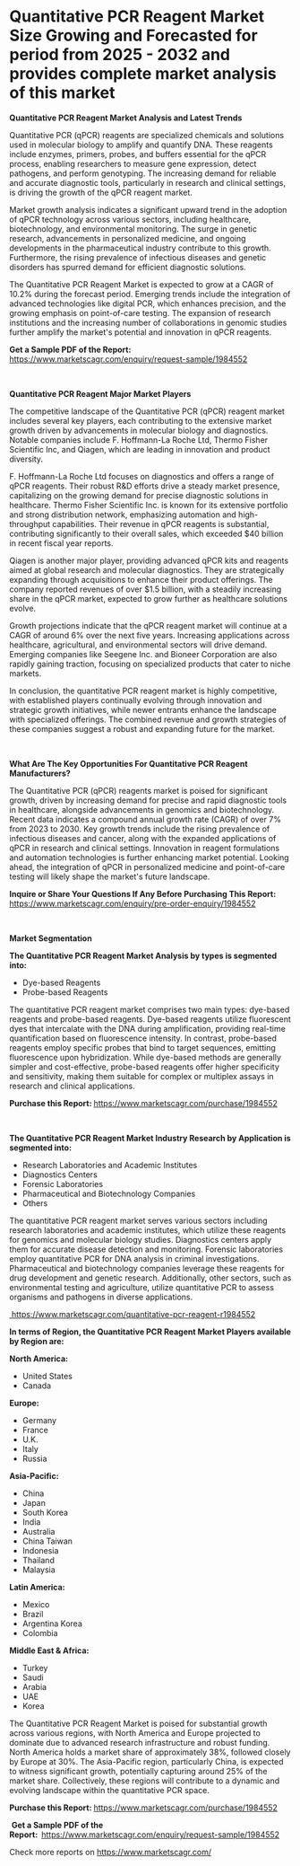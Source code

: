 <p><h1>Quantitative PCR Reagent Market Size Growing and Forecasted for period from 2025 - 2032 and provides complete market analysis of this market</h1></p><p><strong>Quantitative PCR Reagent Market Analysis and Latest Trends</strong></p>
<p><p>Quantitative PCR (qPCR) reagents are specialized chemicals and solutions used in molecular biology to amplify and quantify DNA. These reagents include enzymes, primers, probes, and buffers essential for the qPCR process, enabling researchers to measure gene expression, detect pathogens, and perform genotyping. The increasing demand for reliable and accurate diagnostic tools, particularly in research and clinical settings, is driving the growth of the qPCR reagent market.</p><p>Market growth analysis indicates a significant upward trend in the adoption of qPCR technology across various sectors, including healthcare, biotechnology, and environmental monitoring. The surge in genetic research, advancements in personalized medicine, and ongoing developments in the pharmaceutical industry contribute to this growth. Furthermore, the rising prevalence of infectious diseases and genetic disorders has spurred demand for efficient diagnostic solutions.</p><p>The Quantitative PCR Reagent Market is expected to grow at a CAGR of 10.2% during the forecast period. Emerging trends include the integration of advanced technologies like digital PCR, which enhances precision, and the growing emphasis on point-of-care testing. The expansion of research institutions and the increasing number of collaborations in genomic studies further amplify the market's potential and innovation in qPCR reagents.</p></p>
<p><strong>Get a Sample PDF of the Report:&nbsp;</strong> <a href="https://www.marketscagr.com/enquiry/request-sample/1984552?utm_campaign=2253&utm_medium=2&utm_source=Github&utm_content=ia&utm_term=05022025&utm_id=quantitative-pcr-reagent">https://www.marketscagr.com/enquiry/request-sample/1984552</a></p>
<p>&nbsp;</p>
<p><strong>Quantitative PCR Reagent Major Market Players</strong></p>
<p><p>The competitive landscape of the Quantitative PCR (qPCR) reagent market includes several key players, each contributing to the extensive market growth driven by advancements in molecular biology and diagnostics. Notable companies include F. Hoffmann-La Roche Ltd, Thermo Fisher Scientific Inc, and Qiagen, which are leading in innovation and product diversity.</p><p>F. Hoffmann-La Roche Ltd focuses on diagnostics and offers a range of qPCR reagents. Their robust R&D efforts drive a steady market presence, capitalizing on the growing demand for precise diagnostic solutions in healthcare. Thermo Fisher Scientific Inc. is known for its extensive portfolio and strong distribution network, emphasizing automation and high-throughput capabilities. Their revenue in qPCR reagents is substantial, contributing significantly to their overall sales, which exceeded $40 billion in recent fiscal year reports.</p><p>Qiagen is another major player, providing advanced qPCR kits and reagents aimed at global research and molecular diagnostics. They are strategically expanding through acquisitions to enhance their product offerings. The company reported revenues of over $1.5 billion, with a steadily increasing share in the qPCR market, expected to grow further as healthcare solutions evolve.</p><p>Growth projections indicate that the qPCR reagent market will continue at a CAGR of around 6% over the next five years. Increasing applications across healthcare, agricultural, and environmental sectors will drive demand. Emerging companies like Seegene Inc. and Bioneer Corporation are also rapidly gaining traction, focusing on specialized products that cater to niche markets.</p><p>In conclusion, the quantitative PCR reagent market is highly competitive, with established players continually evolving through innovation and strategic growth initiatives, while newer entrants enhance the landscape with specialized offerings. The combined revenue and growth strategies of these companies suggest a robust and expanding future for the market.</p></p>
<p>&nbsp;</p>
<p><strong>What Are The Key Opportunities For Quantitative PCR Reagent Manufacturers?</strong></p>
<p><p>The Quantitative PCR (qPCR) reagents market is poised for significant growth, driven by increasing demand for precise and rapid diagnostic tools in healthcare, alongside advancements in genomics and biotechnology. Recent data indicates a compound annual growth rate (CAGR) of over 7% from 2023 to 2030. Key growth trends include the rising prevalence of infectious diseases and cancer, along with the expanded applications of qPCR in research and clinical settings. Innovation in reagent formulations and automation technologies is further enhancing market potential. Looking ahead, the integration of qPCR in personalized medicine and point-of-care testing will likely shape the market's future landscape.</p></p>
<p><strong>Inquire or Share Your Questions If Any Before Purchasing This Report:</strong> <a href="https://www.marketscagr.com/enquiry/pre-order-enquiry/1984552?utm_campaign=2253&utm_medium=2&utm_source=Github&utm_content=ia&utm_term=05022025&utm_id=quantitative-pcr-reagent">https://www.marketscagr.com/enquiry/pre-order-enquiry/1984552</a></p>
<p>&nbsp;</p>
<p><strong>Market Segmentation</strong></p>
<p><strong>The Quantitative PCR Reagent Market Analysis by types is segmented into:</strong></p>
<p><ul><li>Dye-based Reagents</li><li>Probe-based Reagents</li></ul></p>
<p><p>The quantitative PCR reagent market comprises two main types: dye-based reagents and probe-based reagents. Dye-based reagents utilize fluorescent dyes that intercalate with the DNA during amplification, providing real-time quantification based on fluorescence intensity. In contrast, probe-based reagents employ specific probes that bind to target sequences, emitting fluorescence upon hybridization. While dye-based methods are generally simpler and cost-effective, probe-based reagents offer higher specificity and sensitivity, making them suitable for complex or multiplex assays in research and clinical applications.</p></p>
<p><strong>Purchase this Report:&nbsp;</strong><a href="https://www.marketscagr.com/purchase/1984552?utm_campaign=2253&utm_medium=2&utm_source=Github&utm_content=ia&utm_term=05022025&utm_id=quantitative-pcr-reagent">https://www.marketscagr.com/purchase/1984552</a></p>
<p>&nbsp;</p>
<p><strong>The Quantitative PCR Reagent Market Industry Research by Application is segmented into:</strong></p>
<p><ul><li>Research Laboratories and Academic Institutes</li><li>Diagnostics Centers</li><li>Forensic Laboratories</li><li>Pharmaceutical and Biotechnology Companies</li><li>Others</li></ul></p>
<p><p>The quantitative PCR reagent market serves various sectors including research laboratories and academic institutes, which utilize these reagents for genomics and molecular biology studies. Diagnostics centers apply them for accurate disease detection and monitoring. Forensic laboratories employ quantitative PCR for DNA analysis in criminal investigations. Pharmaceutical and biotechnology companies leverage these reagents for drug development and genetic research. Additionally, other sectors, such as environmental testing and agriculture, utilize quantitative PCR to assess organisms and pathogens in diverse applications.</p></p>
<p><a href="https://www.marketscagr.com/quantitative-pcr-reagent-r1984552?utm_campaign=2253&utm_medium=2&utm_source=Github&utm_content=ia&utm_term=05022025&utm_id=quantitative-pcr-reagent">&nbsp;https://www.marketscagr.com/quantitative-pcr-reagent-r1984552</a></p>
<p><strong>In terms of Region, the Quantitative PCR Reagent Market Players available by Region are:</strong></p>
<p>
    <p> <strong> North America: </strong>
        <ul>
            <li>United States</li>
            <li>Canada</li>
        </ul>
        </p> 
    <p> <strong> Europe: </strong>
        <ul>
            <li>Germany</li>
            <li>France</li>
            <li>U.K.</li>
            <li>Italy</li>
            <li>Russia</li>
        </ul>
        </p> 
    <p> <strong> Asia-Pacific: </strong>
        <ul>
            <li>China</li>
            <li>Japan</li>
            <li>South Korea</li>
            <li>India</li>
            <li>Australia</li>
            <li>China Taiwan</li>
            <li>Indonesia</li>
            <li>Thailand</li>
            <li>Malaysia</li>
        </ul>
        </p> 
    <p> <strong> Latin America: </strong>
        <ul>
            <li>Mexico</li>
            <li>Brazil</li>
            <li>Argentina Korea</li>
            <li>Colombia</li>
        </ul>
        </p> 
    <p> <strong> Middle East & Africa: </strong>
        <ul>
            <li>Turkey</li>
            <li>Saudi</li>
            <li>Arabia</li>
            <li>UAE</li>
            <li>Korea</li>
        </ul>
    </p>
    </p>
<p><p>The Quantitative PCR Reagent Market is poised for substantial growth across various regions, with North America and Europe projected to dominate due to advanced research infrastructure and robust funding. North America holds a market share of approximately 38%, followed closely by Europe at 30%. The Asia-Pacific region, particularly China, is expected to witness significant growth, potentially capturing around 25% of the market share. Collectively, these regions will contribute to a dynamic and evolving landscape within the quantitative PCR space.</p></p>
<p><strong>Purchase this Report: </strong><a href="https://www.marketscagr.com/purchase/1984552?utm_campaign=2253&utm_medium=2&utm_source=Github&utm_content=ia&utm_term=05022025&utm_id=quantitative-pcr-reagent">https://www.marketscagr.com/purchase/1984552</a></p>
<p>&nbsp;<strong>Get a Sample PDF of the Report:&nbsp;&nbsp;</strong><a href="https://www.marketscagr.com/enquiry/request-sample/1984552?utm_campaign=2253&utm_medium=2&utm_source=Github&utm_content=ia&utm_term=05022025&utm_id=quantitative-pcr-reagent">https://www.marketscagr.com/enquiry/request-sample/1984552</a></p>
<p><strong></strong></p>
<p>Check more reports on <a href="https://www.marketscagr.com/?utm_campaign=2253&utm_medium=2&utm_source=Github&utm_content=ia&utm_term=05022025&utm_id=quantitative-pcr-reagent">https://www.marketscagr.com/</a></p>